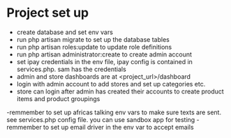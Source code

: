# Project set up

- create database and set env vars
- run php artisan migrate to set up the database tables
- run php artisan roles:update to update role definitions
- run php artisan administrator:create to create admin account
- set ipay credentials in the env file, ipay config is contained in services.php. sam has the credentials
- admin and store dashboards are at <project_url>/dashboard
- login with admin account to add stores and set up categories etc.
- store can login after admin has created their accounts to create product items and product groupings

-remmember to set up africas talking env vars to make sure texts are sent. see services.php config file. you can use sandbox app for testing
-remmember to set up email driver in the env var to accept emails
